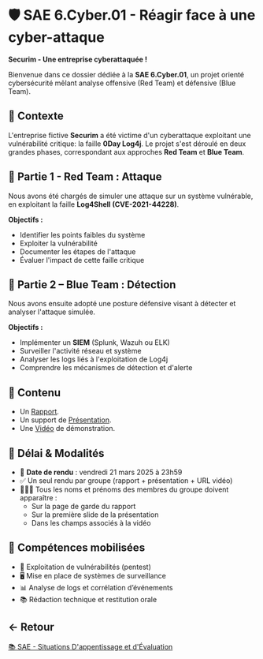 # 🛡️ SAE 6.Cyber.01 - Réagir face à une cyber-attaque

**Securim - Une entreprise cyberattaquée !**

Bienvenue dans ce dossier dédiée à la **SAE 6.Cyber.01**, un projet orienté cybersécurité mêlant analyse offensive (Red Team) et défensive (Blue Team).

## 📖 Contexte

L'entreprise fictive **Securim** a été victime d'un cyberattaque exploitant une vulnérabilité critique: la faille **0Day Log4j**.
Le projet s'est déroulé en deux grandes phases, correspondant aux approches **Red Team** et **Blue Team**.

## 🔴 Partie 1 - Red Team : Attaque

Nous avons été chargés de simuler une attaque sur un système vulnérable, en exploitant la faille **Log4Shell (CVE-2021-44228)**.

**Objectifs :**

- Identifier les points faibles du système
- Exploiter la vulnérabilité
- Documenter les étapes de l'attaque
- Évaluer l'impact de cette faille critique

## 🔵 Partie 2 – Blue Team : Détection

Nous avons ensuite adopté une posture défensive visant à détecter et analyser l'attaque simulée.

**Objectifs :**

- Implémenter un **SIEM** (Splunk, Wazuh ou ELK)
- Surveiller l'activité réseau et système
- Analyser les logs liés à l'exploitation de Log4j
- Comprendre les mécanismes de détection et d'alerte

## 📂 Contenu

- Un [Rapport](https://github.com/ThomasRubio/Portfolio/blob/main/SAE/SAE_6.Cyber.01/Rapport_SAE_6.Cyber.01_Rubio_Thomas_Breinlen_Marius.pdf).
- Un support de [Présentation](https://github.com/ThomasRubio/Portfolio/blob/main/SAE/SAE_6.Cyber.01/Support_Pr%C3%A9sentation_SAE_6.Cyber.01_Rubio_Thomas_Breinlen_Marius.pdf).
- Une [Vidéo](https://youtu.be/BF5g49u0Wos) de démonstration.

## 📅 Délai & Modalités

- 📆 **Date de rendu** : vendredi 21 mars 2025 à 23h59
- ✅ Un seul rendu par groupe (rapport + présentation + URL vidéo)
- 🧑‍🤝‍🧑 Tous les noms et prénoms des membres du groupe doivent apparaître :
  - Sur la page de garde du rapport
  - Sur la première slide de la présentation
  - Dans les champs associés à la vidéo

## 🎯 Compétences mobilisées

- 🔐 Exploitation de vulnérabilités (pentest)
- 🖥️ Mise en place de systèmes de surveillance
- 📊 Analyse de logs et corrélation d’événements
- 📚 Rédaction technique et restitution orale

## ← Retour

[📚 SAE - Situations D'appentissage et d'Évaluation](https://github.com/ThomasRubio/Portfolio/blob/main/SAE/README.md)
